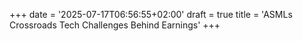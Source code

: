 +++
date = '2025-07-17T06:56:55+02:00'
draft = true
title = 'ASMLs Crossroads Tech Challenges Behind Earnings'
+++
